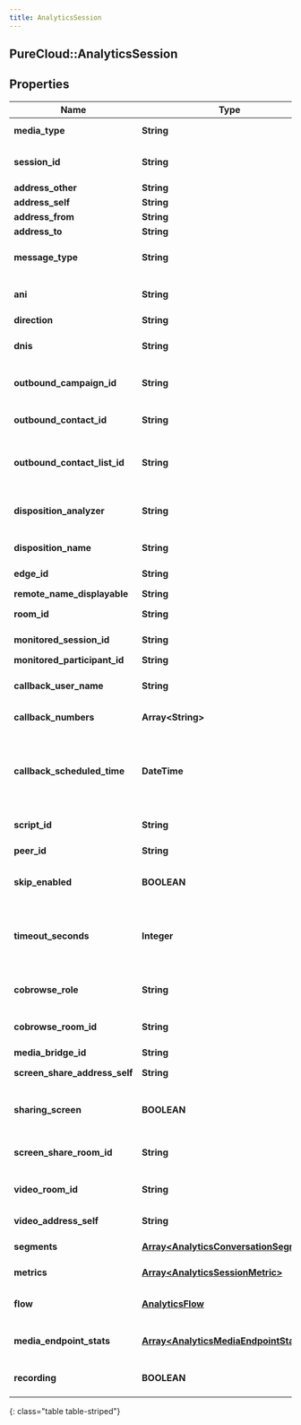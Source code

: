 ```yaml
---
title: AnalyticsSession
---
```

## PureCloud::AnalyticsSession

## Properties

|Name | Type | Description | Notes|
|------------ | ------------- | ------------- | -------------|
| **media_type** | **String** | The session media type | [optional] |
| **session_id** | **String** | The unique identifier of this session | [optional] |
| **address_other** | **String** |  | [optional] |
| **address_self** | **String** |  | [optional] |
| **address_from** | **String** |  | [optional] |
| **address_to** | **String** |  | [optional] |
| **message_type** | **String** | Message type for messaging services such as sms | [optional] |
| **ani** | **String** | Automatic Number Identification (caller&#39;s number) | [optional] |
| **direction** | **String** | Direction | [optional] |
| **dnis** | **String** | Automatic Number Identification (caller&#39;s number) | [optional] |
| **outbound_campaign_id** | **String** | (Dialer) Unique identifier of the outbound campaign | [optional] |
| **outbound_contact_id** | **String** | (Dialer) Unique identifier of the contact | [optional] |
| **outbound_contact_list_id** | **String** | (Dialer) Unique identifier of the contact list that this contact belongs to | [optional] |
| **disposition_analyzer** | **String** | (Dialer) Unique identifier of the contact list that this contact belongs to | [optional] |
| **disposition_name** | **String** | (Dialer) Result of the analysis | [optional] |
| **edge_id** | **String** | Unique identifier of the edge device | [optional] |
| **remote_name_displayable** | **String** |  | [optional] |
| **room_id** | **String** | Unique identifier for the room | [optional] |
| **monitored_session_id** | **String** | The sessionID being monitored | [optional] |
| **monitored_participant_id** | **String** |  | [optional] |
| **callback_user_name** | **String** | The name of the user requesting a call back | [optional] |
| **callback_numbers** | **Array&lt;String&gt;** | List of numbers to callback | [optional] |
| **callback_scheduled_time** | **DateTime** | Scheduled callback date/time. Date time is represented as an ISO-8601 string. For example: yyyy-MM-ddTHH:mm:ss.SSSZ | [optional] |
| **script_id** | **String** | A unique identifier for a script | [optional] |
| **peer_id** | **String** | A unique identifier for a peer | [optional] |
| **skip_enabled** | **BOOLEAN** | (Dialer) Whether the agent can skip the dialer contact | [optional] |
| **timeout_seconds** | **Integer** | The number of seconds before PureCloud begins the call for a call back. 0 disables automatic calling | [optional] |
| **cobrowse_role** | **String** | Describe side of the cobrowse (sharer or viewer) | [optional] |
| **cobrowse_room_id** | **String** | A unique identifier for a PureCloud Cobrowse room. | [optional] |
| **media_bridge_id** | **String** |  | [optional] |
| **screen_share_address_self** | **String** | Direct ScreenShare address | [optional] |
| **sharing_screen** | **BOOLEAN** | Flag determining if screenShare is started or not (true/false) | [optional] |
| **screen_share_room_id** | **String** | A unique identifier for a PureCloud ScreenShare room. | [optional] |
| **video_room_id** | **String** | A unique identifier for a PureCloud video room. | [optional] |
| **video_address_self** | **String** | Direct Video address | [optional] |
| **segments** | [**Array&lt;AnalyticsConversationSegment&gt;**](AnalyticsConversationSegment.html) | List of segments for this session | [optional] |
| **metrics** | [**Array&lt;AnalyticsSessionMetric&gt;**](AnalyticsSessionMetric.html) | List of metrics for this session | [optional] |
| **flow** | [**AnalyticsFlow**](AnalyticsFlow.html) | IVR flow execution associated with this session | [optional] |
| **media_endpoint_stats** | [**Array&lt;AnalyticsMediaEndpointStat&gt;**](AnalyticsMediaEndpointStat.html) | Media endpoint stats associated with this session | [optional] |
| **recording** | **BOOLEAN** | Flag determining if an audio recording was started or not | [optional] |
{: class="table table-striped"}


